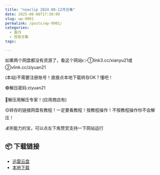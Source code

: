 ```yaml
---
title: "noaclip 2024.08-12月合集"
date: 2025-08-08T17:30:09
slug: wp-9901
permalink: /posts/wp-9901/
categories:
  - 盖📺
  - 恰饭合集
tags:

---
```


如果两个网盘都没有资源了，看这个网站👉①link3.cc/xianyu21或②vlink.cc/ziyuan21

(本站)不需要注册账号！直接点本地下载转存OK？懂吧！

🟢解压密码:ziyuan21

🔵解压用解压专家！(应用商店有)

🟡转存的链接网盘有教程！一定要看教程！按教程操作！不按教程操作你不会解压！

💰🈶能力的宝，可以点左下角赞赏支持一下网站运行

## 📦 下载链接
- [迅雷云盘](https://blziyuan21.com/pay-download/9901?key=c16197a937&down_id=0)
- [本地下载](https://blziyuan21.com/pay-download/9901?key=c16197a937&down_id=1)

